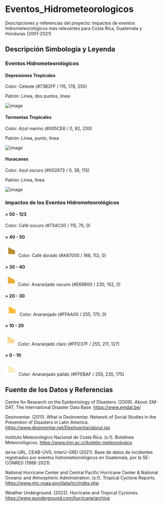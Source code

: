 # Eventos_Hidrometeorologicos
Descripciones y referencias del proyecto: Impactos de eventos hidrometeorológicos más relevantes para Costa Rica, Guatemala y Honduras (2001-2021)

## Descripción Simbología y Leyenda

### Eventos Hidrometeorológicos

#### Depresiones Tropicales
Color: Celeste (#73B2FF / 115, 178, 255)

Patrón: Línea, dos puntos, línea 

![image](https://github.com/Daenyss/Eventos_Hidrometeorologicos/blob/22ada82d238fe1c9edbd2abea504f281b1ee2c01/Simbolog%C3%ADa%20Depresiones%20Tropicales.png) 


#### Tormentas Tropicales

Color: Azul marino (#005CE6 / 0, 92, 230)

Patrón: Línea, punto, línea

![image](https://github.com/Daenyss/Eventos_Hidrometeorologicos/blob/63ba405bdc44b20579704f119c2f1aa30061154c/Simbolog%C3%ADa%20Tormentas%20Tropicales%20.png)

#### Huracanes

Color: Azul oscuro (#002673 / 0, 38, 115)

Patrón: Línea, línea 

![image](https://github.com/Daenyss/Eventos_Hidrometeorologicos/blob/737e2ad717a0018aec861cc42d7f18d2ae25b6f0/Simbolog%C3%ADa%20Huracanes.png)

### Impactos de los Eventos Hidrometeorológicos

#### > 50 - 123
  Color: Café oscuro (#734C00 / 115, 76, 0)

#### > 40 - 50
![image](https://github.com/Daenyss/Eventos_Hidrometeorologicos/blob/343d74145db99a86f2f83ae6a16c07539c936687/40-50.png)
  Color: Café dorado (#A87000 / 168, 112, 0) 

#### > 30 - 40
![image](https://github.com/Daenyss/Eventos_Hidrometeorologicos/blob/db5df728d14f5215f5414a072a2452811fe27dcb/30-40.png)
  Color: Anaranjado oscuro (#E69800 / 230, 152, 0)

#### > 20 - 30
![image](https://github.com/Daenyss/Eventos_Hidrometeorologicos/blob/09bd393a74fa4a424e84e46ac7acbd5909b78901/20-30.png)
  Color: Anaranjado (#FFAA00 / 255, 170, 0)

#### > 10 - 20
![image](https://github.com/Daenyss/Eventos_Hidrometeorologicos/blob/21e248648f7cb1f294373be74d8bff7e3a893548/10-20.png)
  Color: Anaranjado claro (#FFD37F / 255, 211, 127)

#### > 0 - 10  
![image](https://github.com/Daenyss/Eventos_Hidrometeorologicos/blob/09c96184413a92f32f8aaa32d414fbd4b1d8e3f1/0-10.png)
  Color: Anaranjado pálido (#FFEBAF / 255, 235, 175)
  

## Fuente de los Datos y Referencias 

Centre  for  Research  on  the  Epidemiology  of  Disasters. (2009).  About:  EM-DAT,  The International  Disaster  Data  Base. https://www.emdat.be/ 

Desinventar. (2011). What is DesInventar. Network of Social Studies in the Prevention of Disasters in Latin America. https://www.desinventar.net/DesInventar/about.jsp 

Instituto Meteorológico Nacional de Costa Rica. (s.f).  Boletines Meteorológicos. https://www.imn.ac.cr/boletin-meteorologico 

Iarna-URL, CEAB-UVG, InterU-GRD (2021). Base de datos de incidentes registrados por eventos hidrometeorológicos en Guatemala, por la SE-CONRED (1988-2021). 

National Hurricane Center and Central Pacific Hurricane Center & National Oceanic and Atmospheric Administration. (s.f). Tropical Cyclone Reports. https://www.nhc.noaa.gov/data/tcr/index.php 

Weather Underground. (2022). Hurricane and Tropical Cyclones. https://www.wunderground.com/hurricane/archive 





